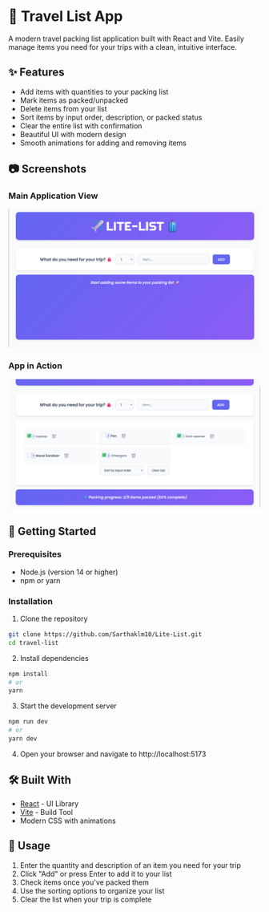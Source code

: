 # 🧳 Travel List App

A modern travel packing list application built with React and Vite. Easily manage items you need for your trips with a clean, intuitive interface.

## ✨ Features

- Add items with quantities to your packing list
- Mark items as packed/unpacked
- Delete items from your list
- Sort items by input order, description, or packed status
- Clear the entire list with confirmation
- Beautiful UI with modern design
- Smooth animations for adding and removing items

## 📷 Screenshots

### Main Application View
![Main Application View](screenshots/screenshot1.png)

### App in Action
![App in Action](screenshots/screenshot2.png)

## 🚀 Getting Started

### Prerequisites
- Node.js (version 14 or higher)
- npm or yarn

### Installation

1. Clone the repository
```bash
git clone https://github.com/Sarthaklm10/Lite-List.git
cd travel-list
```

2. Install dependencies
```bash
npm install
# or
yarn
```

3. Start the development server
```bash
npm run dev
# or
yarn dev
```

4. Open your browser and navigate to http://localhost:5173

## 🛠️ Built With

- [React](https://reactjs.org/) - UI Library
- [Vite](https://vitejs.dev/) - Build Tool
- Modern CSS with animations

## 📝 Usage

1. Enter the quantity and description of an item you need for your trip
2. Click "Add" or press Enter to add it to your list
3. Check items once you've packed them
4. Use the sorting options to organize your list
5. Clear the list when your trip is complete
